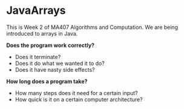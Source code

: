 # JavaArrays

This is Week 2 of MA407 Algorithms and Computation. We are being introduced to arrays in Java.  

**Does the program work correctly?**
 - Does it terminate?
 - Does it do what we wanted it to do?
 - Does it have nasty side effects?

**How long does a program take?**
 - How many steps does it need for a certain input?
 - How quick is it on a certain computer architecture?

